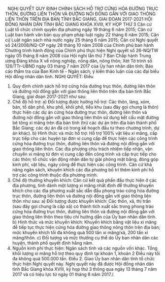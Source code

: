 <jsontable name="bang_0"> </jsontable>
 
NGHỊ QUYẾT
QUY ĐỊNH
CHÍNH SÁCH HỖ TRỢ CỨNG HÓA ĐƯỜNG TRỤC
THÔN, ĐƯỜNG LIÊN THÔN VÀ ĐƯỜNG NỘI ĐỒNG
GẮN VỚI GIAO THÔNG LIÊN THÔN TRÊN ĐỊA BÀN TỈNH BẮC GIANG, GIAI
ĐOẠN 2017-2021
HỘI ĐỒNG NHÂN DÂN TỈNH BẮC GIANG 
KHÓA XVIII, KỲ HỌP THỨ 3
Căn cứ Luật tổ chức chính quyền địa phương ngày 19 tháng 6 năm 2015;
Căn cứ Luật ban hành văn bản quy
phạm pháp luật ngày 22 tháng 6 năm 2015;
Căn cứ Luật ngân sách nhà nước
ngày 25 tháng 6 năm 2015;
Căn cứ Nghị quyết số 24/2008/NQ-CP  ngày 28 tháng 10 năm 2008 của Chính phủ ban hành Chương
trình hành động của Chính phủ thực hiện Nghị quyết số 26-NQ/TW ngày 05 tháng 8 năm 2008 của Hội nghị lần thứ 7 Ban Chấp hành
Trung ương Đảng khóa X về nông nghiệp, nông dân, nông thôn;
Xét Tờ trình số 126/TTr-UBND ngày 03 tháng 7 năm 2017 của Ủy han nhân dân tỉnh; Báo cáo thẩm tra của Ban Kinh tế - Ngân sách; ý kiến thảo luận của các đại biểu Hội đồng nhân dân tỉnh.
NGHỊ QUYẾT:
Điều
1. Quy định chính sách hỗ trợ cứng hóa đường trục
thôn, đường liên thôn và đường nội đồng gắn với giao thông liên thôn trên địa
bàn tỉnh Bắc Giang, giai đoạn 2017-2021 như sau:
1. Chế độ hỗ trợ:
a) Đối tượng được hưởng hỗ trợ:
Các thôn, làng, xóm, bản, tổ dân phố, khu phố, khối phố, tiểu khu (sau đây gọi
chung là thôn) thực hiện các dự án cứng hóa đường trục thôn, đường liên thôn và
đường nội đồng gắn với giao thông liên thôn sử dụng kết cấu mặt đường bê tông xi
măng trên địa bàn tỉnh (trừ các dự án trên địa
bàn thành phố Bắc Giang; các dự án đã có trong kế hoạch đầu tư theo chương
trình, dự án khác).
b) Hình thức và mức hỗ trợ:
Hỗ trợ 100% vật
liệu xi măng, cấp trực tiếp cho các huyện tại đơn vị cung cấp để thực hiện các công trình cứng hóa đường trục thôn, đường liên thôn và đường nội đồng gắn với giao
thông liên thôn.
Các địa phương chịu trách nhiệm tiếp
nhận, vận chuyển xi măng từ đơn vị cung cấp đến công trình
và cấp trực tiếp cho các thôn; tổ chức vận động nhân dân tự giải phóng mặt bằng,
đóng góp kinh phí, vật liệu, ngày công để thực hiện các
công trình. Căn cứ khả năng ngân sách, khuyến khích các địa phương bố trí thêm
kinh phí hỗ trợ các công trình thuộc địa phương mình.
2. Chế độ thưởng khuyến khích:
Căn cứ kết quả phấn đấu thực hiện ở
các địa phương, tỉnh dành một lượng xi măng nhất định để thưởng khuyến khích cho các địa phương xuất sắc dẫn
đầu phong trào cứng hóa đường trục thôn, đường liên thôn và đường nội đồng gắn với giao thông liên thôn như sau:
a) Đối tượng được khuyến khích: Các thôn, xã, thị trấn (sau đây gọi chung
là cấp xã) có thành tích xuất sắc trong phong trào cứng hóa đường trục thôn, đường liên thôn và đường nội đồng gắn
với giao thông liên thôn theo tiêu chí hướng dẫn của Ủy ban nhân dân tỉnh.
b) Hình thức và mức khuyến khích: Khuyến khích bằng vật liệu xi măng để tiếp tục thực hiện cứng hóa đường giao thông nông
thôn trên địa bàn; mức khuyến khích tối đa không quá 500 tấn xi măng/xã, 200 tấn
xi măng/thôn.
c) Đối tượng và mức thưởng cụ thể do Ủy
ban nhân dân các huyện, thành phố quyết định hằng năm.
3. Nguồn kinh phí
thực hiện: Ngân sách tỉnh và các nguồn vốn khác.
Tổng khối lượng xi măng hỗ trợ theo
quy định tại khoản 1, khoản 2 Điều này tối đa không quá 500.000 tấn.
Điều 2.
Giao Ủy ban nhân dân tỉnh tổ chức thực hiện Nghị quyết
này.
Nghị quyết này
đã được Hội đồng nhân dân tỉnh Bắc Giang khóa XVIII, kỳ họp thứ 3 thông qua ngày 13 tháng 7 năm 2017 và có hiệu lực
từ ngày 01 tháng 8 năm 2017./.
 
<jsontable name="bang_1"> </jsontable>